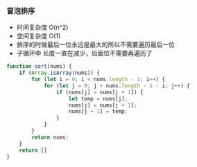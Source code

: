 ### 冒泡排序

* 时间复杂度 O(n^2)
* 空间复杂度 O(1)
* 排序的时候最后一位永远是最大的所以不需要遍历最后一位
* 子循环中 长度一直在减少，后面位不需要再遍历了

```js
function sort(nums) {
    if (Array.isArray(nums)) {
        for (let i = 0; i < nums.length - 1; i++) {
            for (let j = 0; j < nums.length - 1 - i; j++) {
                if (nums[j] > nums[j + 1]) {
                    let temp = nums[j];
                    nums[j] = nums[j + 1];
                    nums[j + 1] = temp;
                }
            }
        }
        return nums;
    }
    return []
}
```
